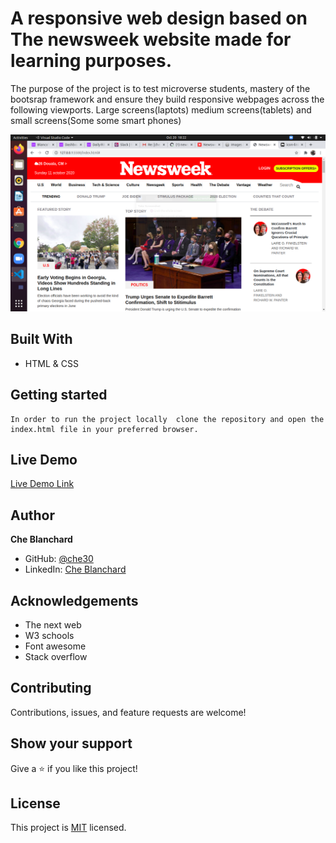 
# A responsive web design based on The newsweek website made for learning purposes.
The purpose of the project is to test microverse students, mastery of the bootsrap framework and ensure they build responsive webpages across the following viewports. Large screens(laptots) medium screens(tablets) and small screens(Some some smart phones)

![screenshot](./assets/images/screenshotNewsweek.png)


## Built With

- HTML & CSS

## Getting started
    In order to run the project locally  clone the repository and open the index.html file in your preferred browser.

## Live Demo

[Live Demo Link](https://che30.github.io/Newsweek-clone/)

## Author
**Che Blanchard**

- GitHub: [@che30](https://github.com/che30)
- LinkedIn: [Che Blanchard](https://www.linkedin.com/in/che-nsoh-9455271b0/)


## Acknowledgements
- The next web
- W3 schools
- Font awesome
- Stack overflow

##  Contributing

Contributions, issues, and feature requests are welcome!

## Show your support

Give a ⭐️ if you like this project!

## License

This project is [MIT](./LICENSE.txt) licensed.